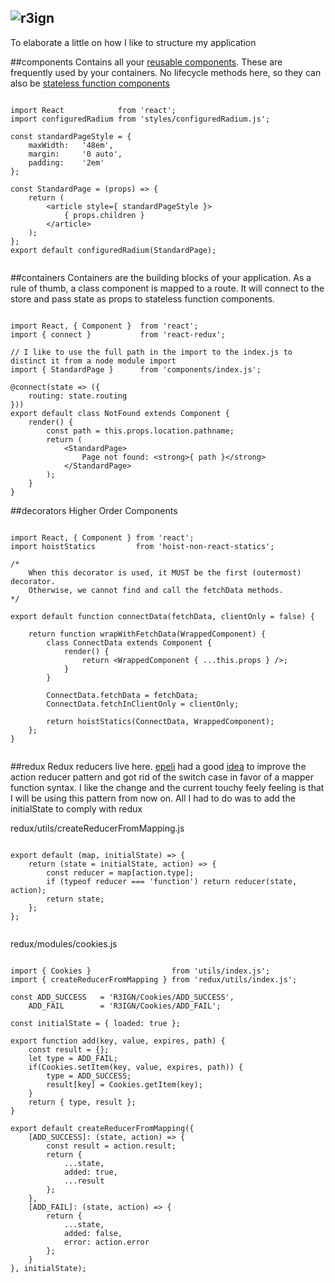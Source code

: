 ![r3ign](http://tco.github.io/r3ign/r3ign_small.png)
---

To elaborate a little on how I like to structure my application

##components
Contains all your [reusable components](https://facebook.github.io/react/docs/reusable-components.html). 
These are frequently used by your containers. No lifecycle methods here, so they can also be [stateless function components](https://facebook.github.io/react/docs/reusable-components.html#stateless-functions) 

```

import React            from 'react';
import configuredRadium from 'styles/configuredRadium.js';

const standardPageStyle = {
    maxWidth:   '48em',
    margin:     '0 auto',
    padding:    '2em'
};

const StandardPage = (props) => {
    return (
        <article style={ standardPageStyle }>
            { props.children }
        </article>
    );
};
export default configuredRadium(StandardPage);


```

##containers
Containers are the building blocks of your application. As a rule of thumb, a class component is mapped to a route. It 
will connect to the store and pass state as props to stateless function components. 

```

import React, { Component }  from 'react';
import { connect }           from 'react-redux';

// I like to use the full path in the import to the index.js to distinct it from a node module import
import { StandardPage }      from 'components/index.js';

@connect(state => ({
    routing: state.routing
}))
export default class NotFound extends Component {
    render() {
        const path = this.props.location.pathname;
        return (
            <StandardPage>
                Page not found: <strong>{ path }</strong>
            </StandardPage>
        );
    }
}

```

##decorators
Higher Order Components

```

import React, { Component } from 'react';
import hoistStatics         from 'hoist-non-react-statics';

/*
    When this decorator is used, it MUST be the first (outermost) decorator.
    Otherwise, we cannot find and call the fetchData methods.
*/

export default function connectData(fetchData, clientOnly = false) {

    return function wrapWithFetchData(WrappedComponent) {
        class ConnectData extends Component {
            render() {
                return <WrappedComponent { ...this.props } />;
            }
        }

        ConnectData.fetchData = fetchData;
        ConnectData.fetchInClientOnly = clientOnly;

        return hoistStatics(ConnectData, WrappedComponent);
    };
}


```

##redux
Redux reducers live here. [epeli](https://github.com/epeli) had a good [idea](https://gist.github.com/epeli/3443e448287133ca5fb2)
to improve the action reducer pattern and got rid of the switch case in favor of a mapper function syntax. I like the
change and the current touchy feely feeling is that I will be using this pattern from now on. All I had to do was to add
the initialState to comply with redux

redux/utils/createReducerFromMapping.js
```

export default (map, initialState) => {
    return (state = initialState, action) => {
        const reducer = map[action.type];
        if (typeof reducer === 'function') return reducer(state, action);
        return state;
    };
};


```

redux/modules/cookies.js
```

import { Cookies }                  from 'utils/index.js';
import { createReducerFromMapping } from 'redux/utils/index.js';

const ADD_SUCCESS   = 'R3IGN/Cookies/ADD_SUCCESS',
    ADD_FAIL        = 'R3IGN/Cookies/ADD_FAIL';

const initialState = { loaded: true };

export function add(key, value, expires, path) {
    const result = {};
    let type = ADD_FAIL;
    if(Cookies.setItem(key, value, expires, path)) {
        type = ADD_SUCCESS;
        result[key] = Cookies.getItem(key);
    }
    return { type, result };
}

export default createReducerFromMapping({
    [ADD_SUCCESS]: (state, action) => {
        const result = action.result;
        return {
            ...state,
            added: true,
            ...result
        };
    },
    [ADD_FAIL]: (state, action) => {
        return {
            ...state,
            added: false,
            error: action.error
        };
    }
}, initialState);


```

